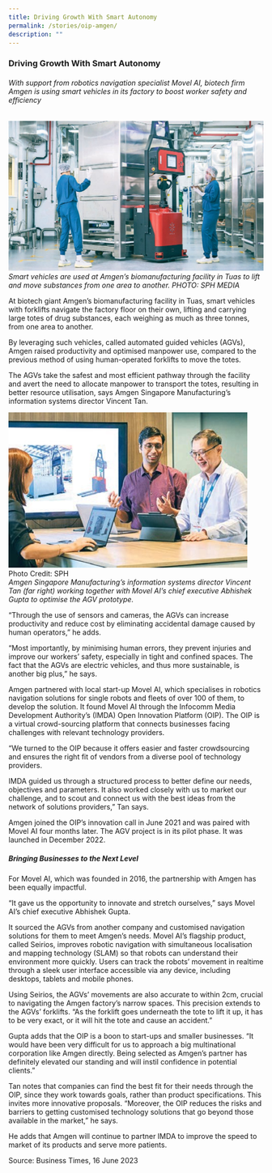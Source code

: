 ```yaml
---
title: Driving Growth With Smart Autonomy
permalink: /stories/oip-amgen/
description: ""
---
```

### Driving Growth With Smart Autonomy

###### With support from robotics navigation specialist Movel AI, biotech firm Amgen is using smart vehicles in its factory to boost worker safety and efficiency

![](/images/Success%20stories/oipamgen1.jpg)
*Smart vehicles are used at Amgen’s biomanufacturing facility in Tuas to lift and move substances from one area to another.&nbsp;PHOTO: SPH MEDIA*

At biotech giant Amgen’s biomanufacturing facility in Tuas, smart vehicles with forklifts navigate the factory floor on their own, lifting and carrying large totes of drug substances, each weighing as much as three tonnes, from one area to another.

By leveraging such vehicles, called automated guided vehicles (AGVs), Amgen raised productivity and optimised manpower use, compared to the previous method of using human-operated forklifts to move the totes. 

The AGVs take the safest and most efficient pathway through the facility and avert the need to allocate manpower to transport the totes, resulting in better resource utilisation, says Amgen Singapore Manufacturing’s information systems director Vincent Tan.

![](/images/Success%20stories/oipamgen2.jpg)
Photo Credit: SPH
<br>*Amgen Singapore Manufacturing’s information systems director Vincent Tan (far right) working together with Movel AI’s chief executive Abhishek Gupta to optimise the AGV prototype.*


“Through the use of sensors and cameras, the AGVs can increase productivity and reduce cost by eliminating accidental damage caused by human operators,” he adds.

“Most importantly, by minimising human errors, they prevent injuries and improve our workers’ safety, especially in tight and confined spaces. The fact that the AGVs are electric vehicles, and thus more sustainable, is another big plus,”
he says.

Amgen partnered with local start-up Movel AI, which specialises in robotics navigation solutions for single robots and
fleets of over 100 of them, to develop the solution. It found Movel AI through the Infocomm Media Development Authority’s (IMDA) Open Innovation Platform (OIP). The OIP is a virtual crowd-sourcing platform that connects businesses facing challenges with relevant technology providers.

“We turned to the OIP because it offers easier and faster crowdsourcing and ensures the right fit of vendors from a diverse pool of technology providers.

IMDA guided us through a structured process to better define our needs, objectives and parameters. It also worked closely with us to market our challenge, and to scout and connect us with the best ideas from the network of solutions providers,” Tan says.

Amgen joined the OIP’s innovation call in June 2021 and was paired with Movel AI four months later. The AGV project is in its pilot phase. It was launched in December 2022.

##### Bringing Businesses to the Next Level

For Movel AI, which was founded in 2016, the partnership with Amgen has been equally impactful.

“It gave us the opportunity to innovate and stretch ourselves,” says Movel AI’s chief executive Abhishek Gupta. 

It sourced the AGVs from another company and customised navigation solutions for them to meet Amgen’s needs. Movel AI’s flagship product, called Seirios, improves robotic navigation with simultaneous localisation and mapping technology (SLAM) so that robots can understand their environment more quickly. Users can track the robots’ movement in realtime through a sleek user interface accessible via any device, including desktops, tablets and mobile phones.

Using Seirios, the AGVs’ movements are also accurate to within 2cm, crucial to navigating the Amgen factory’s narrow spaces. This precision extends to the AGVs’ forklifts. “As the forklift goes underneath the tote to lift it up, it has to be very exact, or it will hit the tote and cause an accident.”

Gupta adds that the OIP is a boon to start-ups and smaller businesses. “It would have been very difficult for us to approach a big multinational corporation like Amgen directly. Being selected as Amgen’s partner has definitely elevated our standing and will instil confidence in potential clients.”

Tan notes that companies can find the best fit for their needs through the OIP, since they work towards goals, rather than product specifications. This invites more innovative proposals. “Moreover, the OIP reduces the risks and barriers to getting customised technology solutions that go beyond those available in the market,” he says.

He adds that Amgen will continue to partner IMDA to improve the speed to market of its products and serve more patients.

Source: Business Times, 16 June 2023